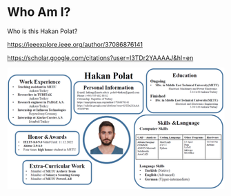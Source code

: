 # Who Am I?
Who is this Hakan Polat?

https://ieeexplore.ieee.org/author/37086876141

https://scholar.google.com/citations?user=I3TDr2YAAAAJ&hl=en

<img src="HakanPolat.PNG" alt="drawing" width="1000"/>
